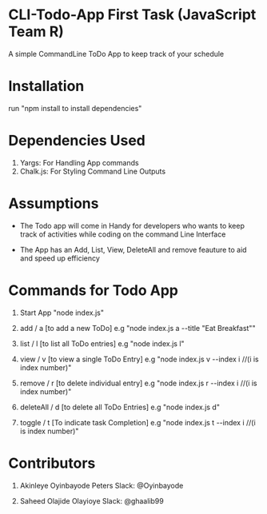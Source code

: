 # CLI-Todo-App First Task (JavaScript Team R)
A simple CommandLine ToDo App to keep track of your schedule

# Installation
run "npm install to install dependencies"
 
# Dependencies Used
 1. Yargs: For Handling App commands
 2. Chalk.js: For Styling Command Line Outputs

# Assumptions
- The Todo app will come in Handy for developers who wants to keep track of activities while coding on the command Line Interface

- The App has an Add, List, View, DeleteAll and remove feauture to aid and speed up efficiency

 
# Commands for Todo App

1. Start App
"node index.js"

2. add / a [to add a new ToDo]
e.g
"node index.js a --title "Eat Breakfast""

3. list / l [to list all ToDo entries]
e.g
"node index.js l"

4. view / v [to view a single ToDo Entry]
e.g
"node index.js v --index i //(i is index number)"
 
5. remove / r [to delete individual entry]
e.g
"node index.js r --index i //(i is index number)"
 
 
 6. deleteAll / d [to delete all ToDo Entries]
 e.g
 "node index.js d"
 
 7. toggle / t [To indicate task Completion]
 e.g
 "node index.js t --index i //(i is index number)"

 # Contributors
 1. Akinleye Oyinbayode Peters
 Slack: @Oyinbayode

 2. Saheed Olajide Olayioye
 Slack: @ghaalib99
